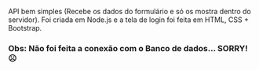 API bem simples (Recebe os dados do formulário e só os mostra dentro do servidor). Foi criada em Node.js e a tela de login foi feita em HTML, CSS + Bootstrap.
### Obs: Não foi feita a conexão com o Banco de dados... SORRY! ☹
